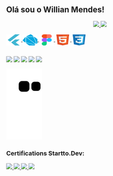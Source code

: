 ## Olá sou o Willian Mendes!
<div align="center">
  <a href="https://github.com/Willian000067">
  <img height="180em" src="https://github-readme-stats.vercel.app/api?username=Willian000067&show_icons=true&theme=dark&include_all_commits=true&count_private=true"/>
  <img height="180em" src="https://github-readme-stats.vercel.app/api/top-langs/?username=Willian000067&layout=compact&langs_count=7&theme=dark"/>
</div>



  
  <div style="display: inline_block"><br>
  <img align="center" alt="Will-Flutter" height="30" width="40" src="https://raw.githubusercontent.com/devicons/devicon/master/icons/flutter/flutter-plain.svg">
  <img align="center" alt="Will-Dart" height="30" width="40" src="https://raw.githubusercontent.com/devicons/devicon/master/icons/dart/dart-plain.svg">
  <img align="center" alt="Will-Figma" height="30" width="40" src="https://raw.githubusercontent.com/devicons/devicon/master/icons/figma/figma-original.svg">
  <img align="center" alt="Will-HTML" height="30" width="40" src="https://raw.githubusercontent.com/devicons/devicon/master/icons/html5/html5-original.svg">
  <img align="center" alt="Will-CSS" height="30" width="40" src="https://raw.githubusercontent.com/devicons/devicon/master/icons/css3/css3-original.svg">
  
</div>
  
  ##
 
<div> 
  <a href="https://instagram.com/willian_mendesss/" target="_blank"><img src="https://img.shields.io/badge/-Instagram-%23E4405F?style=for-the-badge&logo=instagram&logoColor=white" target="_blank"></a>
  <a href = "mailto:willian.000067@gmail.com"><img src="https://img.shields.io/badge/-Gmail-%23333?style=for-the-badge&logo=gmail&logoColor=white" target="_blank"></a>
  <a href="https://www.linkedin.com/in/willian-mendes-162910121/" target="_blank"><img src="https://img.shields.io/badge/-LinkedIn-%230077B5?style=for-the-badge&logo=linkedin&logoColor=white" target="_blank"></a> 
  <a href="https://github.com/Willian000067" target="_blank"><img src="https://img.shields.io/badge/GitHub-100000?style=for-the-badge&logo=github&logoColor=white" target="_blank"></a> 
  <a href="https://t.me/wilsmendes" target="_blank"><img src="https://img.shields.io/badge/Telegram-2CA5E0?style=for-the-badge&logo=telegram&logoColor=white" target="_blank"></a>
 
  ![Snake animation](https://github.com/rafaballerini/rafaballerini/blob/output/github-contribution-grid-snake.svg)
 
</div>


### Certifications Startto.Dev:
<div align="Left">  
<a href="https://parsefiles.back4app.com/JfsuFmue4himHdBGoB4yMykLyfYDnyBODSYHVGSs/484b36df101eaa8e86f48cf805fe8cbe_certificate.png" target="_blank"><img src="https://img.shields.io/badge/-Introdução a criação de Apps com Flutter-%23E4405F?style=for-the-badge&logo=Startto&logoColor=white"</a> 
<a href="https://parsefiles.back4app.com/JfsuFmue4himHdBGoB4yMykLyfYDnyBODSYHVGSs/619890e85933680b800841a8ba2aee1e_certificate.png" target="_blank"><img src="https://img.shields.io/badge/-Programação em Dart Basico e Intermediario-%23E4405F?style=for-the-badge&logo=Startto&logoColor=white"</a>
<a href="https://parsefiles.back4app.com/JfsuFmue4himHdBGoB4yMykLyfYDnyBODSYHVGSs/46a74a762e3751bfedc502f1b6975c6a_certificate.png" target="_blank"><img src="https://img.shields.io/badge/-Programação em Dart Orientada a Objeto-%23E4405F?style=for-the-badge&logo=Startto&logoColor=white"</a> 
<a href="https://parsefiles.back4app.com/JfsuFmue4himHdBGoB4yMykLyfYDnyBODSYHVGSs/cbd1ad712b34fa900470e31b785e0936_certificate.png" target="_blank"><img src="https://img.shields.io/badge/-Flutter Lista de Tarefas-%23E4405F?style=for-the-badge&logo=Startto&logoColor=white"</a>

  
</div>


